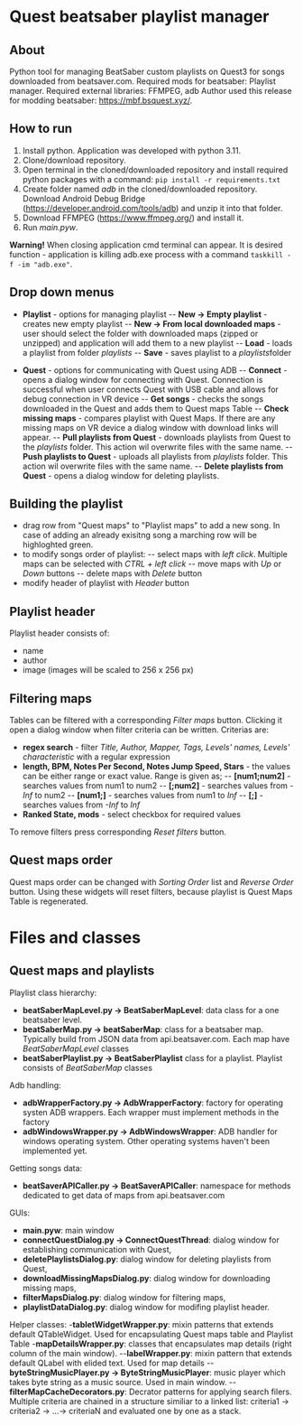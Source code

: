 # Quest beatsaber playlist manager

## About
Python tool for managing BeatSaber custom playlists on Quest3 for songs downloaded from beatsaver.com.
Required mods for beatsaber: Playlist manager.
Required external libraries: FFMPEG, adb
Author used this release for modding beatsaber: https://mbf.bsquest.xyz/.

## How to run
1. Install python. Application was developed with python 3.11.
2. Clone/download repository. 
3. Open terminal in the cloned/downloaded repository and install required python packages with a command:
`pip install -r requirements.txt`
4. Create folder named *adb* in the cloned/downloaded repository. Download Android Debug Bridge (https://developer.android.com/tools/adb) and unzip it into that folder.
5. Download FFMPEG (https://www.ffmpeg.org/) and install it.
6. Run *main.pyw*.

**Warning!**
When closing application cmd terminal can appear. It is desired function - application is killing adb.exe process with a command `taskkill -f -im "adb.exe"`.

## Drop down menus
- **Playlist** - options for managing playlist
-- **New -> Empty playlist** - creates new empty playlist
-- **New -> From local downloaded maps** - user should select the folder with downloaded maps (zipped or unzipped) and application will add them to a new playlist
-- **Load** - loads a playlist from folder *playlists*
-- **Save** - saves playlist to a *playlists*folder

- **Quest** - options for communicating with Quest using ADB
-- **Connect** - opens a dialog window for connecting with Quest. Connection is successful when user connects Quest with USB cable and allows for debug connection in VR device
-- **Get songs** - checks the songs downloaded in the Quest and adds them to Quest maps Table
-- **Check missing maps** - compares playlist with Quest Maps. If there are any missing maps on VR device a dialog window with download links will appear.
-- **Pull playlists from Quest** - downloads playlists from Quest to the *playlists* folder. This action wil overwrite files with the same name.
-- **Push playlists to Quest** - uploads all playlists from *playlists* folder. This action wil overwrite files with the same name.
-- **Delete playlists from Quest** - opens a dialog window for deleting playlists.

## Building the playlist
- drag row from "Quest maps" to "Playlist maps" to add a new song. In case of adding an already exisitng song a marching row will be highloghted green.
- to modify songs order of playlist:
-- select maps with *left click*. Multiple maps can be selected with *CTRL + left click*
-- move maps with *Up* or *Down* buttons
-- delete maps with *Delete* button
- modify header of playlist with *Header* button

## Playlist header
Playlist header consists of: 
- name
- author
- image (images will be scaled to 256 x 256 px)

## Filtering maps
Tables can be filtered with a corresponding *Filter maps* button. Clicking it open a dialog window when filter criteria can be written. Criterias are:
- **regex search** - filter *Title, Author, Mapper, Tags, Levels' names, Levels' characteristic* with a regular expression
- **length, BPM, Notes Per Second, Notes Jump Speed, Stars** - the values can be either range or exact value. Range is given as;
-- **[num1;num2]** - searches values from num1 to num2
-- **[;num2]** - searches values from *-Inf* to num2
-- **[num1;]** - searches values from num1 to *Inf*
-- **[;]** - searches values from *-Inf* to *Inf*
- **Ranked State, mods** - select checkbox for required values

To remove filters press corresponding *Reset filters* button.

## Quest maps order
Quest maps order can be changed with *Sorting Order* list and *Reverse Order* button. Using these widgets will reset filters, because playlist is Quest Maps Table is regenerated.


# Files and classes
## Quest maps and playlists
Playlist class hierarchy:
- **beatSaberMapLevel.py -> BeatSaberMapLevel**: data class for a one beatsaber level.
- **beatSaberMap.py -> beatSaberMap**: class for a beatsaber map. Typically build from JSON data from api.beatsaver.com. Each map have *BeatSaberMapLevel* classes 
- **beatSaberPlaylist.py -> BeatSaberPlaylist** class for a playlist. Playlist consists of *BeatSaberMap* classes

Adb handling:
- **adbWrapperFactory.py -> AdbWrapperFactory**: factory for operating systen ADB wrappers. Each wrapper must implement methods in the factory
- **adbWindowsWrapper.py -> AdbWindowsWrapper**: ADB handler for windows operating system. Other operating systems haven't been implemented yet.

Getting songs data:
- **beatSaverAPICaller.py -> BeatSaverAPICaller**: namespace for methods dedicated to get data of maps from api.beatsaver.com

GUIs:
- **main.pyw**: main window
- **connectQuestDialog.py -> ConnectQuestThread**: dialog window for establishing communication with Quest,
- **deletePlaylistsDialog.py**: dialog window for deleting playlists from Quest,
- **downloadMissingMapsDialog.py**: dialog window for downloading missing maps,
- **filterMapsDialog.py**: dialog window for filtering maps,
- **playlistDataDialog.py**: dialog window for modifing playlist header.

Helper classes:
-**tabletWidgetWrapper.py**: mixin patterns that extends default QTableWidget. Used for encapsulating Quest maps table and Playlist Table
-**mapDetailsWrapper.py**: classes that encapsulates map details (right column of the main window). 
--**labelWrapper.py**:  mixin pattern that extends default QLabel with elided text. Used for map details
-- **byteStringMusicPlayer.py -> ByteStringMusicPlayer**: music player which takes byte string as a music source. Used in main window.
-- **filterMapCacheDecorators.py**: Decrator patterns for applying search filers. Multiple criteria are chained in a structure similiar to a linked list: criteria1 -> criteria2 -> ...-> criteriaN and evaluated one by one as a stack.